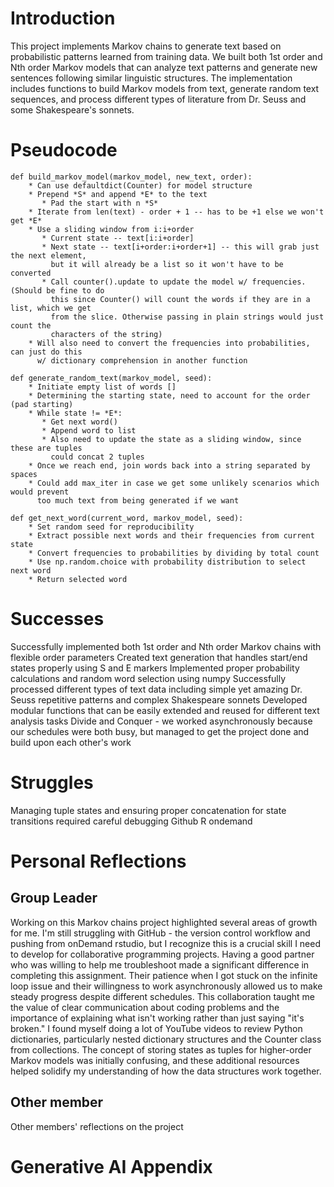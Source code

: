 # Introduction
This project implements Markov chains to generate text based on probabilistic patterns learned from training data. We built both 1st order and Nth order Markov models that can analyze text patterns and generate new sentences following similar linguistic structures. The implementation includes functions to build Markov models from text, generate random text sequences, and process different types of literature from  Dr. Seuss and some Shakespeare's sonnets.

# Pseudocode


```
def build_markov_model(markov_model, new_text, order):
    * Can use defaultdict(Counter) for model structure
    * Prepend *S* and append *E* to the text
       * Pad the start with n *S*
    * Iterate from len(text) - order + 1 -- has to be +1 else we won't get *E*
    * Use a sliding window from i:i+order 
       * Current state -- text[i:i+order]
       * Next state -- text[i+order:i+order+1] -- this will grab just the next element, 
         but it will already be a list so it won't have to be converted
       * Call counter().update to update the model w/ frequencies. (Should be fine to do 
         this since Counter() will count the words if they are in a list, which we get 
         from the slice. Otherwise passing in plain strings would just count the 
         characters of the string)
    * Will also need to convert the frequencies into probabilities, can just do this 
      w/ dictionary comprehension in another function

def generate_random_text(markov_model, seed):
    * Initiate empty list of words []
    * Determining the starting state, need to account for the order (pad starting)
    * While state != *E*:
       * Get next word()
       * Append word to list
       * Also need to update the state as a sliding window, since these are tuples 
         could concat 2 tuples
    * Once we reach end, join words back into a string separated by spaces
    * Could add max_iter in case we get some unlikely scenarios which would prevent 
      too much text from being generated if we want

def get_next_word(current_word, markov_model, seed):
    * Set random seed for reproducibility
    * Extract possible next words and their frequencies from current state
    * Convert frequencies to probabilities by dividing by total count
    * Use np.random.choice with probability distribution to select next word
    * Return selected word
```

# Successes
Successfully implemented both 1st order and Nth order Markov chains with flexible order parameters
Created text generation that handles start/end states properly using S and E markers
Implemented proper probability calculations and random word selection using numpy
Successfully processed different types of text data including simple yet amazing Dr. Seuss repetitive patterns and complex Shakespeare sonnets
Developed modular functions that can be easily extended and reused for different text analysis tasks
Divide and Conquer - we worked asynchronously because our schedules were both busy, but managed to get the project done and build upon each other's work

# Struggles
Managing tuple states and ensuring proper concatenation for state transitions required careful debugging
Github
R ondemand 


# Personal Reflections
## Group Leader
Working on this Markov chains project highlighted several areas of growth for me. I'm still struggling with GitHub - the version control workflow and pushing from onDemand rstudio, but I recognize this is a crucial skill I need to develop for collaborative programming projects.
Having a good partner who was willing to help me troubleshoot made a significant difference in completing this assignment. Their patience when I got stuck on the infinite loop issue and their willingness to work asynchronously allowed us to make steady progress despite different schedules. This collaboration taught me the value of clear communication about coding problems and the importance of explaining what isn't working rather than just saying "it's broken."
I found myself doing a lot of YouTube videos to review Python dictionaries, particularly nested dictionary structures and the Counter class from collections. The concept of storing states as tuples for higher-order Markov models was initially confusing, and these additional resources helped solidify my understanding of how the data structures work together.

## Other member
Other members' reflections on the project

# Generative AI Appendix
